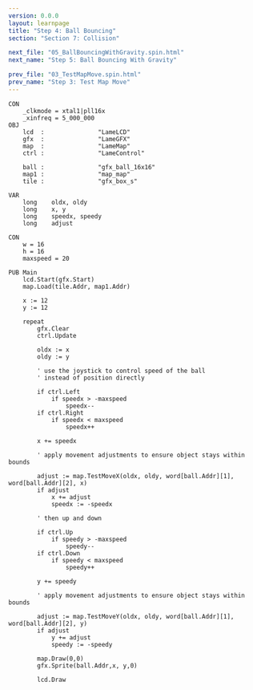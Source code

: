 ```yaml
---
version: 0.0.0
layout: learnpage
title: "Step 4: Ball Bouncing"
section: "Section 7: Collision"

next_file: "05_BallBouncingWithGravity.spin.html"
next_name: "Step 5: Ball Bouncing With Gravity"

prev_file: "03_TestMapMove.spin.html"
prev_name: "Step 3: Test Map Move"
---
```


    CON
        _clkmode = xtal1|pll16x
        _xinfreq = 5_000_000
    OBJ
        lcd  :               "LameLCD"
        gfx  :               "LameGFX"
        map  :               "LameMap"
        ctrl :               "LameControl"

        ball :               "gfx_ball_16x16"
        map1 :               "map_map"
        tile :               "gfx_box_s"

    VAR
        long    oldx, oldy
        long    x, y
        long    speedx, speedy
        long    adjust

    CON
        w = 16
        h = 16
        maxspeed = 20

    PUB Main
        lcd.Start(gfx.Start)
        map.Load(tile.Addr, map1.Addr)

        x := 12
        y := 12

        repeat
            gfx.Clear
            ctrl.Update

            oldx := x
            oldy := y

            ' use the joystick to control speed of the ball
            ' instead of position directly

            if ctrl.Left
                if speedx > -maxspeed
                    speedx--
            if ctrl.Right
                if speedx < maxspeed
                    speedx++

            x += speedx

            ' apply movement adjustments to ensure object stays within bounds

            adjust := map.TestMoveX(oldx, oldy, word[ball.Addr][1], word[ball.Addr][2], x)
            if adjust
                x += adjust
                speedx := -speedx

            ' then up and down

            if ctrl.Up
                if speedy > -maxspeed
                    speedy--
            if ctrl.Down
                if speedy < maxspeed
                    speedy++

            y += speedy

            ' apply movement adjustments to ensure object stays within bounds

            adjust := map.TestMoveY(oldx, oldy, word[ball.Addr][1], word[ball.Addr][2], y)
            if adjust
                y += adjust
                speedy := -speedy

            map.Draw(0,0)
            gfx.Sprite(ball.Addr,x, y,0)

            lcd.Draw
